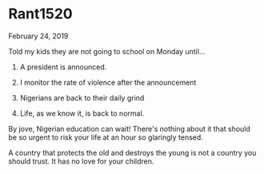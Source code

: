 # Rant1520


February 24, 2019

Told my kids they are not going to school on Monday until...

1. A president is announced. 

2. I monitor the rate of violence after the announcement 

3. Nigerians are back to their daily grind 

4. Life, as we know it, is back to normal.

By jove, Nigerian education can wait! There's nothing about it that should be so urgent to risk your life at an hour so glaringly tensed. 

A country that protects the old and destroys the young is not a country you should trust. It has no love for your children.